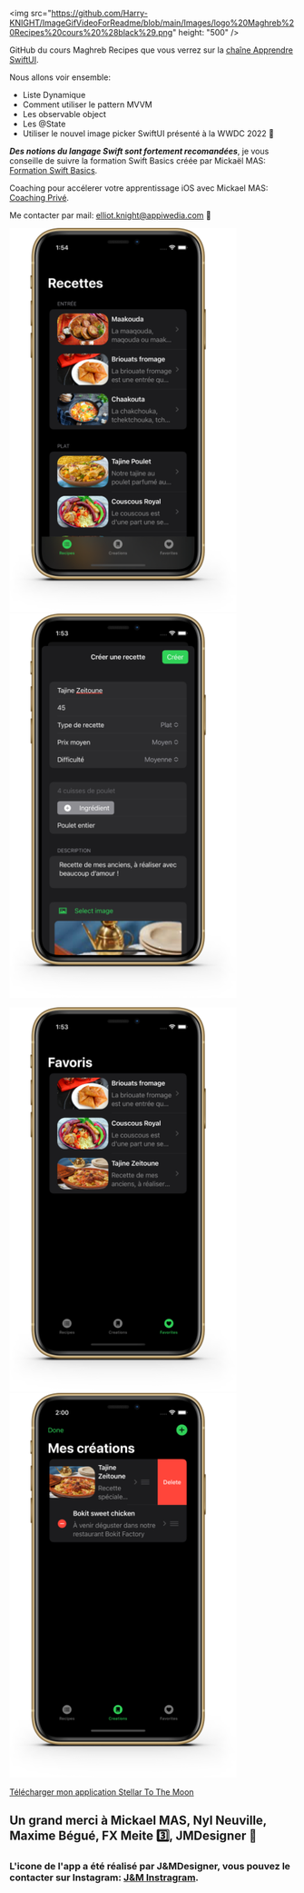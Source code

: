 <img src="https://github.com/Harry-KNIGHT/ImageGifVideoForReadme/blob/main/Images/logo%20Maghreb%20Recipes%20cours%20%28black%29.png" height: "500" />

GitHub du cours Maghreb Recipes que vous verrez sur la [chaîne Apprendre SwiftUI](https://www.youtube.com/channel/UCDZEaR8JMy-Y5KYgPwjOgxQ/).

Nous allons voir ensemble:

- Liste Dynamique
- Comment utiliser le pattern MVVM
- Les observable object
- Les @State 
- Utiliser le nouvel image picker SwiftUI présenté à la WWDC 2022 🍎

***Des notions du langage Swift sont fortement recomandées***, je vous conseille de suivre la formation Swift Basics créée par Mickaël MAS: [Formation Swift Basics](https://www.apprendre-swiftui.fr/offre-swift-basics?sa=sa0025889476017fbbabc3366b1fa16ab30f469b99/).

Coaching pour accélerer votre apprentissage iOS avec Mickael MAS: [Coaching Privé](https://www.apprendre-swiftui.fr/coaching/).

Me contacter par mail: elliot.knight@appiwedia.com 📩

<p float="left">
  <img src="https://github.com/Harry-KNIGHT/MaghrebRecipesCourse/blob/main/MainListiPhone.png" width="400" />
  <img src="https://github.com/Harry-KNIGHT/MaghrebRecipesCourse/blob/main/TopFormiPhone.png" width="400" /> 
</p>

<p floar="left">
  <img src="https://github.com/Harry-KNIGHT/MaghrebRecipesCourse/blob/main/FavorisIphone.png" width="400" />
  <img src="https://github.com/Harry-KNIGHT/MaghrebRecipesCourse/blob/main/MesCreationiPhone.png" width="400" />
</p>

[Télécharger mon application Stellar To The Moon](https://apps.apple.com/fr/app/stellar-to-the-moon/id1636548200?l=en)

## Un grand merci à Mickael MAS, Nyl Neuville, Maxime Bégué, FX Meite 3️⃣, JMDesigner 🚀

### L'icone de l'app a été réalisé par J&MDesigner, vous pouvez le contacter sur Instagram: [J&M Instragram](https://www.instagram.com/jmdesignerofficiel/?hl=fr/).
